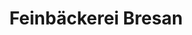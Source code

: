 ---
title: "Feinbäckerei Bresan"
url: /schirgiswalde-kirschau/feinbaeckerei-bresan/
shop: Bäckerei
---